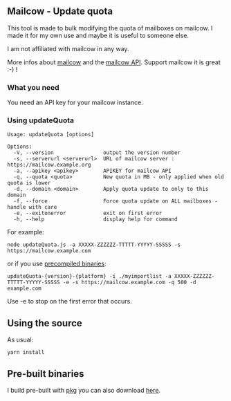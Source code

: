 ## Mailcow - Update quota

This tool is made to bulk modifying the quota of mailboxes on mailcow. I made it for my own use and maybe it is useful to someone else. 

I am not affiliated with mailcow in any way. 

More infos about [mailcow](https://mailcow.email/) and the [mailcow API](https://mx.mailcow.email/api/). 
Support mailcow it is great :-) !

### What you need
You need an API key for your mailcow instance.

### Using updateQuota 
```
Usage: updateQuota [options]

Options:
  -V, --version                output the version number
  -s, --serverurl <serverurl>  URL of mailcow server : https://mailcow.example.org
  -a, --apikey <apikey>        APIKEY for mailcow API
  -q, --quota <quota>          New quota in MB - only applied when old quota is lower
  -d, --domain <domain>        Apply quota update to only to this domain
  -f, --force                  Force quota update on ALL mailboxes - handle with care
  -e, --exitonerror            exit on first error
  -h, --help                   display help for command
```

For example:

```
node updateQuota.js -a XXXXX-ZZZZZZ-TTTTT-YYYYY-SSSSS -s https://mailcow.example.com
```

or if you use [precompiled binaries](https://github.com/appcoders/mailcowtools/releases):

```
updateQuota-{version}-{platform} -i ./myimportlist -a XXXXX-ZZZZZZ-TTTTT-YYYYY-SSSSS -e -s https://mailcow.example.com -q 500 -d example.com
```

Use -e to stop on the first error that occurs.

## Using the source

As usual:
```
yarn install
```

## Pre-built binaries 

I build pre-built with [pkg](https://github.com/vercel/pkg#readme) you can also download [here](https://github.com/appcoders/mailcowtools/releases). 
